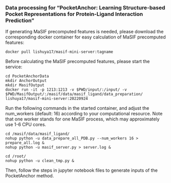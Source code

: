 ### Data processing for “PocketAnchor: Learning Structure-based Pocket Representations for Protein-Ligand Interaction Prediction”


If generating MaSIF precomputed features is needed, please download the corresponding docker container for easy calculation of MaSIF precomputed features:

```
docker pull lishuya17/masif-mini-server:tagname
```

Before calculating the MaSIF precomputed features, please start the service:

```
cd PocketAnchorData
mkdir AnchorOutput
mkdir MasifOutput
docker run -it -p 1213:1213 -v $PWD/input/:/input/ -v $PWD/MasifOutput/:/masif/data/masif_ligand/data_preparation/ lishuya17/masif-mini-server:20220924
```

Run the following commands in the started container, and adjust the num_workers (default: 16) according to your computational resource. Note that one worker stands for one MaSIF process, which may approximately use 1-6 CPU cores.

```
cd /masif/data/masif_ligand/
nohup python -u data_prepare_all_PDB.py --num_workers 16 > prepare_all.log &
nohup python -u masif_server.py > server.log &

cd /root/
nohup python -u clean_tmp.py &
```

Then, follow the steps in jupyter notebook files to generate inputs of the PocketAnchor method.
